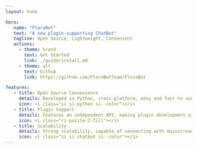 ```yaml
---
layout: home

hero:
   name: "FloraBot"
   text: "A new plugin-supporting ChatBot"
   tagline: Open Source, Lightweight, Convenient
   actions:
     - theme: brand
       text: Get Started
       link: ./guide/install.md
     - theme: alt
       text: Github
       link: https://github.com/FloraBotTeam/FloraBot

features:
   - title: Open Source Convenience
     details: Developed in Python, cross-platform, easy and fast to use
     icon: <i class="si si-python si--color"></i>
   - title: Plugin Support
     details: Features an independent API, making plugin development simple and efficient
     icon: <i class="ri-puzzle-2-fill"></i>
   - title: Scalability
     details: Strong scalability, capable of connecting with mainstream frameworks
     icon: <i class="si si-chatbot si--color"></i>
---
```

